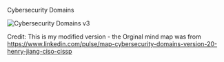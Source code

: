 Cybersecurity Domains

![Cybersecurity Domains v3](https://user-images.githubusercontent.com/33880194/75578526-98af3680-5a29-11ea-84a1-6ca7025dafd7.png)




Credit: This is my modified version - the Orginal mind map was from https://www.linkedin.com/pulse/map-cybersecurity-domains-version-20-henry-jiang-ciso-cissp
